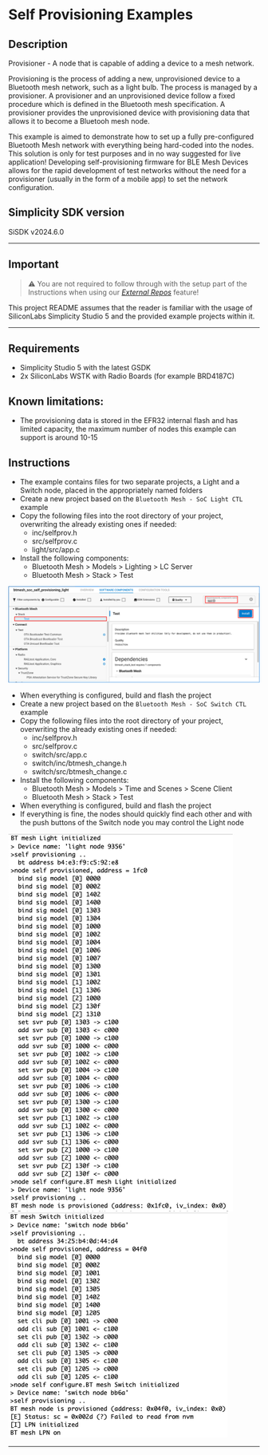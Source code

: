 # Self Provisioning Examples

## Description ##

Provisioner - A node that is capable of adding a device to a mesh network.

Provisioning is the process of adding a new, unprovisioned device to a Bluetooth mesh network, such as a light bulb. The process is managed by a provisioner. A provisioner and an unprovisioned device follow a fixed procedure which is defined in the Bluetooth mesh specification. A provisioner provides the unprovisioned device with provisioning data that allows it to become a Bluetooh mesh node.

This example is aimed to demonstrate how to set up a fully pre-configured Bluetooth Mesh network with everything being hard-coded into the nodes. This solution is only for test purposes and in no way suggested for live application! Developing self-provisioning firmware for BLE Mesh Devices allows for the rapid development of test networks without the need for a provisioner (usually in the form of a mobile app) to set the network configuration.

## Simplicity SDK version ##

SiSDK v2024.6.0

---

## Important

> ⚠ You are not required to follow through with the setup part of the Instructions when using our [*External Repos*](../../README.md) feature!

This project README assumes that the reader is familiar with the usage of SiliconLabs Simplicity Studio 5 and the provided example projects within it.

---

## Requirements

  - Simplicity Studio 5 with the latest GSDK
  - 2x SiliconLabs WSTK with Radio Boards (for example BRD4187C)

## Known limitations:

  - The provisioning data is stored in the EFR32 internal flash and has limited capacity, the maximum number of nodes this example can support is around 10-15 

## Instructions

  - The example contains files for two separate projects, a Light and a Switch node, placed in the appropriately named folders
  - Create a new project based on the ```Bluetooth Mesh - SoC Light CTL``` example
  - Copy the following files into the root directory of your project, overwriting the already existing ones if needed:
    - inc/selfprov.h
    - src/selfprov.c
    - light/src/app.c
  - Install the following components:
    - Bluetooth Mesh > Models > Lighting > LC Server
    - Bluetooth Mesh > Stack > Test

  ![install_test](images/install_test.png)

  - When everything is configured, build and flash the project
  - Create a new project based on the ```Bluetooth Mesh - SoC Switch CTL``` example
  - Copy the following files into the root directory of your project, overwriting the already existing ones if needed:
    - inc/selfprov.h
    - src/selfprov.c
    - switch/src/app.c
    - switch/inc/btmesh_change.h
    - switch/src/btmesh_change.c
  - Install the following components:
    - Bluetooth Mesh > Models > Time and Scenes > Scene Client
    - Bluetooth Mesh > Stack > Test
  - When everything is configured, build and flash the project
  - If everything is fine, the nodes should quickly find each other and with the push buttons of the Switch node you may control the Light node

  ![light_log](images/light_log.png)
  ![switch_log](images/switch_log.png)

---